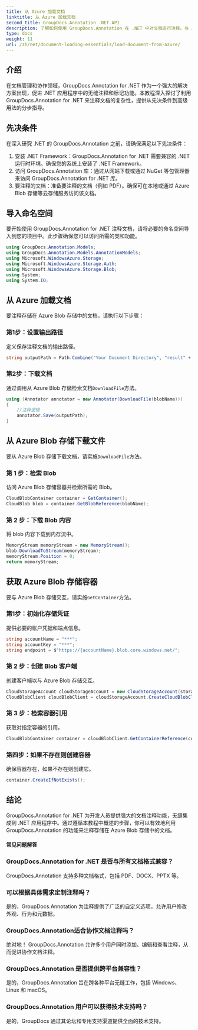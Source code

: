```yaml
---
title: 从 Azure 加载文档
linktitle: 从 Azure 加载文档
second_title: GroupDocs.Annotation .NET API
description: 了解如何使用 GroupDocs.Annotation 在 .NET 中对文档进行注释。与 Azure Blob 存储无缝集成的分步教程。
type: docs
weight: 11
url: /zh/net/document-loading-essentials/load-document-from-azure/
---
```

## 介绍
在文档管理和协作领域，GroupDocs.Annotation for .NET 作为一个强大的解决方案出现，促进 .NET 应用程序中的无缝注释和标记功能。本教程深入探讨了利用 GroupDocs.Annotation for .NET 来注释文档的复杂性，提供从先决条件到高级用法的分步指导。
## 先决条件
在深入研究 .NET 的 GroupDocs.Annotation 之前，请确保满足以下先决条件：
1. 安装 .NET Framework：GroupDocs.Annotation for .NET 需要兼容的 .NET 运行时环境。确保您的系统上安装了 .NET Framework。
2. 访问 GroupDocs.Annotation 库：通过从网站下载或通过 NuGet 等包管理器来访问 GroupDocs.Annotation for .NET 库。
3. 要注释的文档：准备要注释的文档（例如 PDF）。确保可在本地或通过 Azure Blob 存储等云存储服务访问该文档。

## 导入命名空间
要开始使用 GroupDocs.Annotation for .NET 注释文档，请将必要的命名空间导入到您的项目中。此步骤确保您可以访问所需的类和功能。
```csharp
using GroupDocs.Annotation.Models;
using GroupDocs.Annotation.Models.AnnotationModels;
using Microsoft.WindowsAzure.Storage;
using Microsoft.WindowsAzure.Storage.Auth;
using Microsoft.WindowsAzure.Storage.Blob;
using System;
using System.IO;
```

## 从 Azure 加载文档
要注释存储在 Azure Blob 存储中的文档，请执行以下步骤：
### 第1步：设置输出路径
定义保存注释文档的输出路径。
```csharp
string outputPath = Path.Combine("Your Document Directory", "result" + Path.GetExtension("input.pdf"));
```
### 第2步：下载文档
通过调用从 Azure Blob 存储检索文档`DownloadFile`方法。
```csharp
using (Annotator annotator = new Annotator(DownloadFile(blobName)))
{
    //注释逻辑
    annotator.Save(outputPath);
}
```
## 从 Azure Blob 存储下载文件
要从 Azure Blob 存储下载文档，请实施`DownloadFile`方法。
### 第 1 步：检索 Blob
访问 Azure Blob 存储容器并检索所需的 Blob。
```csharp
CloudBlobContainer container = GetContainer();
CloudBlob blob = container.GetBlobReference(blobName);
```
### 第 2 步：下载 Blob 内容
将 blob 内容下载到内存流中。
```csharp
MemoryStream memoryStream = new MemoryStream();
blob.DownloadToStream(memoryStream);
memoryStream.Position = 0;
return memoryStream;
```
## 获取 Azure Blob 存储容器
要与 Azure Blob 存储交互，请实施`GetContainer`方法。
### 第1步：初始化存储凭证
提供必要的帐户凭据和端点信息。
```csharp
string accountName = "***";
string accountKey = "***";
string endpoint = $"https://{accountName}.blob.core.windows.net/";
```
### 第 2 步：创建 Blob 客户端
创建客户端以与 Azure Blob 存储交互。
```csharp
CloudStorageAccount cloudStorageAccount = new CloudStorageAccount(storageCredentials, new Uri(endpoint), null, null, null);
CloudBlobClient cloudBlobClient = cloudStorageAccount.CreateCloudBlobClient();
```
### 第 3 步：检索容器引用
获取对指定容器的引用。
```csharp
CloudBlobContainer container = cloudBlobClient.GetContainerReference(containerName);
```
### 第四步：如果不存在则创建容器
确保容器存在，如果不存在则创建它。
```csharp
container.CreateIfNotExists();
```

## 结论
GroupDocs.Annotation for .NET 为开发人员提供强大的文档注释功能，无缝集成到 .NET 应用程序中。通过遵循本教程中概述的步骤，你可以有效地利用 GroupDocs.Annotation 的功能来注释存储在 Azure Blob 存储中的文档。
#### 常见问题解答
### GroupDocs.Annotation for .NET 是否与所有文档格式兼容？
GroupDocs.Annotation 支持多种文档格式，包括 PDF、DOCX、PPTX 等。
### 可以根据具体需求定制注释吗？
是的，GroupDocs.Annotation 为注释提供了广泛的自定义选项，允许用户修改外观、行为和元数据。
### GroupDocs.Annotation适合协作文档注释吗？
绝对地！ GroupDocs.Annotation 允许多个用户同时添加、编辑和查看注释，从而促进协作文档注释。
### GroupDocs.Annotation 是否提供跨平台兼容性？
是的，GroupDocs.Annotation 旨在跨各种平台无缝工作，包括 Windows、Linux 和 macOS。
### GroupDocs.Annotation 用户可以获得技术支持吗？
是的，GroupDocs 通过其论坛和专用支持渠道提供全面的技术支持。